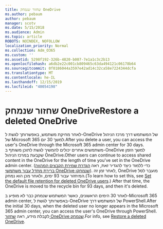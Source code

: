 ```yaml
---
title: שחזור שנמחק OneDrive
ms.author: pebaum
author: pebaum
manager: scotv
ms.date: 5/15/2018
ms.audience: Admin
ms.topic: article
ROBOTS: NOINDEX, NOFOLLOW
localization_priority: Normal
ms.collection: Adm_O365
ms.custom: ''
ms.assetid: 5298f192-326b-4820-b007-7e1a1c3c2b13
ms.openlocfilehash: a6db2e22c001cb809465c63da494121c06178b64
ms.sourcegitcommit: 0f0186044a3597e42ad14c32ca58e7224344dcfa
ms.translationtype: MT
ms.contentlocale: he-IL
ms.lasthandoff: 12/15/2019
ms.locfileid: "40054198"
---
```

# <a name="restore-a-deleted-onedrive"></a><span data-ttu-id="5ba7f-102">שחזור שנמחק OneDrive</span><span class="sxs-lookup"><span data-stu-id="5ba7f-102">Restore a deleted OneDrive</span></span>

<span data-ttu-id="5ba7f-103">לאחר מחיקת משתמש, באפשרותך לגשת ל-OneDrive של המשתמש דרך מרכז הניהול של Microsoft 365 למשך 30 יום.</span><span class="sxs-lookup"><span data-stu-id="5ba7f-103">After you delete a user, you can access the user's OneDrive through the Microsoft 365 admin center for 30 days.</span></span> <span data-ttu-id="5ba7f-104">משתמשים אחרים יכולים להמשיך לגשת לתוכן משותף ב-OneDrive למשך הזמן שקבעת במרכז הניהול OneDrive.</span><span class="sxs-lookup"><span data-stu-id="5ba7f-104">Other users can continue to access shared content in the OneDrive for the length of time you've set in the OneDrive admin center.</span></span> <span data-ttu-id="5ba7f-105">(כדי ללמוד כיצד להגדיר זאת, ראה [הגדרת שמירת הקבצים המהווה ברירת מחדל עבור משתמשי OneDrive שנמחקו](https://go.microsoft.com/fwlink/?linkid=874267)). לאחר זמן זה, OneDrive מועבר לסל המיחזור עבור 93 ימים, ולאחר מכן הוא נמחק.</span><span class="sxs-lookup"><span data-stu-id="5ba7f-105">(To learn how to set this, see [Set the default file retention for deleted OneDrive users](https://go.microsoft.com/fwlink/?linkid=874267).) After that time, the OneDrive is moved to the recycle bin for 93 days, and then it's deleted.</span></span>
  
<span data-ttu-id="5ba7f-106">לאחר 30 הימים הראשונים, כאשר המשתמש שנמחק כבר לא מופיע ב-Microsoft 365 admin center, באפשרותך לגשת ל-OneDrive של המשתמש דרך PowerShell.</span><span class="sxs-lookup"><span data-stu-id="5ba7f-106">After the initial 30 days, when the deleted user no longer appears in the Microsoft 365 admin center, you can access the user's OneDrive through PowerShell.</span></span> <span data-ttu-id="5ba7f-107">לקבלת מידע, ראה [שחזור OneDrive שנמחק](https://go.microsoft.com/fwlink/?linkid=874269).</span><span class="sxs-lookup"><span data-stu-id="5ba7f-107">For info, see [Restore a deleted OneDrive](https://go.microsoft.com/fwlink/?linkid=874269).</span></span>
  


